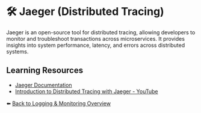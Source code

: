 # 🛠️ Jaeger (Distributed Tracing)

Jaeger is an open-source tool for distributed tracing, allowing developers to monitor and troubleshoot transactions across microservices. It provides insights into system performance, latency, and errors across distributed systems.

## Learning Resources
- [Jaeger Documentation](https://www.jaegertracing.io/docs/)
- [Introduction to Distributed Tracing with Jaeger - YouTube](https://www.youtube.com/watch?v=YGxjexl61Y4)

⬅️ [Back to Logging & Monitoring Overview](../../README.md#-logging--monitoring)


